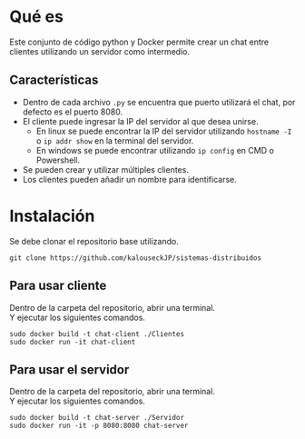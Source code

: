 # Qué es
Este conjunto de código python y Docker permite crear un chat entre clientes utilizando un servidor como intermedio.
## Características
- Dentro de cada archivo `.py` se encuentra que puerto utilizará el chat, por defecto es el puerto 8080.
- El cliente puede ingresar la IP del servidor al que desea unirse.
  - En linux se puede encontrar la IP del servidor utilizando `hostname -I` o `ip addr show` en la terminal del servidor.
  - En windows se puede encontrar utilizando `ip config` en CMD o Powershell.
- Se pueden crear y utilizar múltiples clientes.
- Los clientes pueden añadir un nombre para identificarse.

# Instalación
Se debe clonar el repositorio base utilizando.  

```
git clone https://github.com/kalouseckJP/sistemas-distribuidos
```  

## Para usar cliente

Dentro de la carpeta del repositorio, abrir una terminal.  
Y ejecutar los siguientes comandos.  

```
sudo docker build -t chat-client ./Clientes
sudo docker run -it chat-client
```

## Para usar el servidor

Dentro de la carpeta del repositorio, abrir una terminal.  
Y ejecutar los siguientes comandos.  

```
sudo docker build -t chat-server ./Servidor
sudo docker run -it -p 8080:8080 chat-server
```
